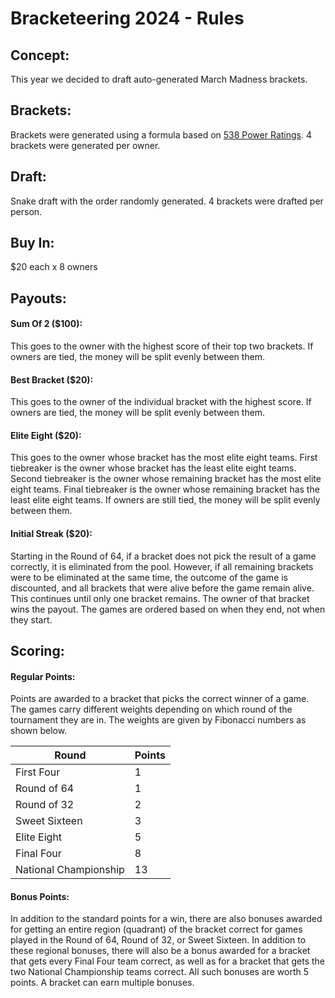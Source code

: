 # Bracketeering 2024 - Rules

## Concept:
This year we decided to draft auto-generated March Madness brackets.

## Brackets:
Brackets were generated using a formula based on [538 Power Ratings]. 4 brackets were generated per owner.

[538 Power Ratings]: https://projects.fivethirtyeight.com/2023-march-madness-predictions/

## Draft:
Snake draft with the order randomly generated. 4 brackets were drafted per person.

## Buy In:
$20 each x 8 owners

## Payouts:

#### Sum Of 2 ($100):
This goes to the owner with the highest score of their top two brackets. If owners are tied, the money will be split evenly between them.

#### Best Bracket ($20):
This goes to the owner of the individual bracket with the highest score. If owners are tied, the money will be split evenly between them.

#### Elite Eight ($20):
This goes to the owner whose bracket has the most elite eight teams. First tiebreaker is the owner whose bracket has the least elite eight teams. Second tiebreaker is the owner whose remaining bracket has the most elite eight teams. Final tiebreaker is the owner whose remaining bracket has the least elite eight teams. If owners are still tied, the money will be split evenly between them.

#### Initial Streak ($20):
Starting in the Round of 64, if a bracket does not pick the result of a game correctly, it is eliminated from the pool. However, if all remaining brackets were to be eliminated at the same time, the outcome of the game is discounted, and all brackets that were alive before the game remain alive. This continues until only one bracket remains. The owner of that bracket wins the payout. The games are ordered based on when they end, not when they start.

## Scoring:

#### Regular Points:
Points are awarded to a bracket that picks the correct winner of a game. The games carry different weights depending on which round of the tournament they are in. The weights are given by Fibonacci numbers as shown below.

|Round                |Points|
|---------------------|------|
|First Four           |     1|
|Round of 64          |     1|
|Round of 32          |     2|
|Sweet Sixteen        |     3|
|Elite Eight          |     5|
|Final Four           |     8|
|National Championship|    13|

#### Bonus Points:
In addition to the standard points for a win, there are also bonuses awarded for getting an entire region (quadrant) of the bracket correct for games played in the Round of 64, Round of 32, or Sweet Sixteen. In addition to these regional bonuses, there will also be a bonus awarded for a bracket that gets every Final Four team correct, as well as for a bracket that gets the two National Championship teams correct. All such bonuses are worth 5 points. A bracket can earn multiple bonuses.